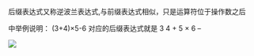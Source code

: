 后缀表达式又称逆波兰表达式,与前缀表达式相似，只是运算符位于操作数之后

中举例说明： (3+4)×5-6 对应的后缀表达式就是 3 4 + 5 × 6 –

![](https://youpaiyun.zongqilive.cn/image/20200824092436.png)
